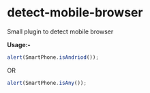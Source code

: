 detect-mobile-browser
=====================

Small plugin to detect mobile browser 

**Usage:-**

```javascript
alert(SmartPhone.isAndriod());
```

OR

```javascript
alert(SmartPhone.isAny());
```
